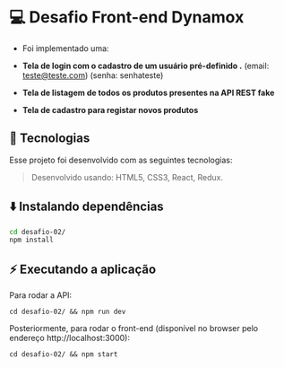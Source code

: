 # 💻 Desafio Front-end Dynamox

- Foi implementado uma:
- **Tela de login com o cadastro de um usuário pré-definido .** 
(email: teste@teste.com)
(senha: senhateste)

- **Tela de listagem de todos os produtos presentes na API REST fake** 

- **Tela de cadastro para registar novos produtos** 


## 🚀 Tecnologias
Esse projeto foi desenvolvido com as seguintes tecnologias:

> Desenvolvido usando: HTML5, CSS3, React, Redux. 


## ⬇️ Instalando dependências

  ```bash
  cd desafio-02/
  npm install
  ``` 

## ⚡ Executando a aplicação

Para rodar a API:
  ```
  cd desafio-02/ && npm run dev
  ```

Posteriormente, para rodar o front-end (disponível no browser pelo endereço http://localhost:3000):

  ```
  cd desafio-02/ && npm start
  ```

</table>

